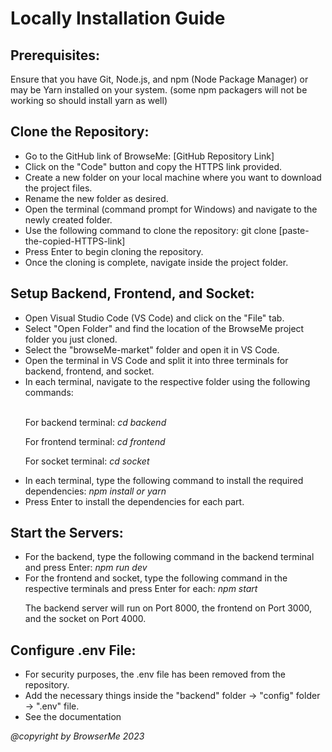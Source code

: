 <h1>Locally Installation Guide</h1>

<h2>Prerequisites:</h2>

<p>Ensure that you have Git, Node.js, and npm (Node Package Manager) or may be Yarn installed on your system. (some npm packagers will not be working so should install yarn as well)</p>
<h2>Clone the Repository:</h2>
<ul>
<li>Go to the GitHub link of BrowseMe: [GitHub Repository Link]</li>
<li>Click on the "Code" button and copy the HTTPS link provided.</li>
<li>Create a new folder on your local machine where you want to download the project files.</li>
<li>Rename the new folder as desired.</li>
<li>Open the terminal (command prompt for Windows) and navigate to the newly created folder.</li>
<li>Use the following command to clone the repository: git clone [paste-the-copied-HTTPS-link] </li>
<li>Press Enter to begin cloning the repository.</li>
<li>Once the cloning is complete, navigate inside the project folder.</li>
</ul>

<h2>Setup Backend, Frontend, and Socket:</h2>
<ul>
<li>Open Visual Studio Code (VS Code) and click on the "File" tab.</li>
<li>Select "Open Folder" and find the location of the BrowseMe project folder you just cloned.</li>
<li>Select the "browseMe-market" folder and open it in VS Code.</li>
<li>Open the terminal in VS Code and split it into three terminals for backend, frontend, and socket.</li>
<li>In each terminal, navigate to the respective folder using the following commands:</li>
<br>
<p>For backend terminal: <em>cd backend</em></p>
<p>For frontend terminal: <em>cd frontend</em></p>
<p>For socket terminal: <em>cd socket</em></p>
<li>In each terminal, type the following command to install the required dependencies: <em>npm install or yarn </em></li>
<li>Press Enter to install the dependencies for each part.</li>
</ul>


<h2>Start the Servers:</h2>
<ul>
<li>For the backend, type the following command in the backend terminal and press Enter: <em>npm run dev </em></li>
<li>For the frontend and socket, type the following command in the respective terminals and press Enter for each: <em>npm start </em></li>
<p>The backend server will run on Port 8000, the frontend on Port 3000, and the socket on Port 4000.</p>
</ul>

<h2>Configure .env File:</h2>
<ul>
<li>For security purposes, the .env file has been removed from the repository. </li>
<li>Add the necessary things inside the "backend" folder -> "config" folder -> ".env" file.</li>
<li>See the documentation</li>
</ul>




<i>@copyright by BrowserMe 2023</i>
